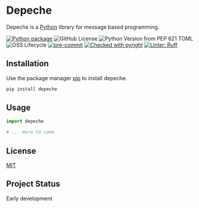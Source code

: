 # Depeche

Depeche is a [Python](https://python.org/) library for message based programming.

[![Python package](https://github.com/tom65536/depeche/actions/workflows/python-package.yml/badge.svg)](https://github.com/tom65536/depeche/actions/workflows/python-package.yml)
![GitHub License](https://img.shields.io/github/license/tom65536/depeche)
![Python Version from PEP 621 TOML](https://img.shields.io/python/required-version-toml?tomlFilePath=https%3A%2F%2Fraw.githubusercontent.com%2Ftom65536%2Fdepeche%2Frefs%2Fheads%2Fmain%2Fpyproject.toml)
![OSS Lifecycle](https://img.shields.io/osslifecycle?file_url=https%3A%2F%2Fraw.githubusercontent.com%2Ftom65536%2Fdepeche%2Frefs%2Fheads%2Fmain%2FOSSMETADATA)
[![pre-commit](https://img.shields.io/badge/pre--commit-enabled-brightgreen?logo=pre-commit)](https://github.com/pre-commit/pre-commit)
[![Checked with pyright](https://microsoft.github.io/pyright/img/pyright_badge.svg)](https://microsoft.github.io/pyright/)
[![Linter: Ruff](https://img.shields.io/badge/Linter-Ruff-brightgreen?style=flat-square)](https://github.com/charliermarsh/ruff)


## Installation

Use the package manager [pip](https://pip.pypa.io/en/stable/) to install depeche.

```bash
pip install depeche
```

## Usage

```python
import depeche

# ... more to come
```

## License

[MIT](https://choosealicense.com/licenses/mit/)

## Project Status

Early development
